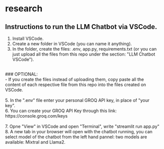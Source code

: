 # research

## Instructions to run the LLM Chatbot via VSCode. </br>
1. Install VSCode. </br>
2. Create a new folder in VSCode (you can name it anything). </br>
3. In the folder, create the files: .env, app.py, requirements.txt (or you can just upload all the files from this repo under the section: "LLM Chatbot VSCode"). </br>
</br>
### OPTIONAL: </br>
- If you create the files instead of uploading them, copy paste all the content of each respective file from this repo into the files created on VSCode. </br>
</br>
5. In the ".env" file enter your personal GROQ API key, in place of "your key". </br>
6. You can create your GROQ API Key through this link:</br>
  https://console.groq.com/keys </br>
</br>
7. Opne "View" in VSCode and open "Terminal", write "streamlit run app.py" </br>
8. A new tab in your browser will open with the chatbot running, you can select model of the chatbot from the left hand pannel: two models are available: Mixtral and Llama2. </br>

